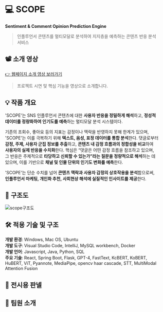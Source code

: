 # 💻 SCOPE
**Sentiment & Comment Opinion Prediction Engine**
> 인플루언서 콘텐츠를 멀티모달로 분석하여 지지층을 예측하는 콘텐츠 반응 분석 서비스

## 📽️ 소개 영상
[👉 웹페이지 소개 영상 보러가기 ](https://youtu.be/your_video_link)  
>프로젝트 시연 및 핵심 기능을 영상으로 소개합니다.

## 💡 작품 개요
'SCOPE'는 SNS 인플루언서 콘텐츠에 대한 **사용자 반응을 정밀하게 해석**하고, **정성적 데이터를 정량화하여 인기도를 예측**하는 멀티모달 분석 시스템이다.

기존의 조회수, 좋아요 등의 지표는 감정이나 맥락을 반영하지 못해 한계가 있으며, 'SCOPE'는 이를 극복하기 위해 **텍스트, 음성, 표정 데이터를 통합 분석**한다. 댓글로부터 **감정, 주제, 사용자 군집 정보를 추출**하고, **콘텐츠 내 감정 흐름과의 정합성을 비교**하여 **사용자의 실제 반응을 수치화**한다. 핵심은 “댓글은 어떤 감정 흐름을 참조하고 있으며, 그 반응은 주제적으로 **타당하고 신뢰할 수 있는가”라는 질문을 정량적으로 해석**하는 데 있으며, 이를 기반으로 **채널 및 인물 단위의 인기도 변화를 예측**한다. 

'SCOPE'는 단순 수치를 넘어 **콘텐츠 맥락과 사용자 감정의 상호작용을 분석**함으로써, **인플루언서 마케팅, 개인화 추천, 사회현상 해석에 실질적인 인사이트를 제공**한다.

## 🧩 구조도
![scope구조도](https://github.com/user-attachments/assets/9e00cc09-2732-4743-8148-d281a7bbbd99)

## 🛠️ 적용 기술 및 구조
**개발 환경**: Windows, Mac OS, Ubuntu<br>
**개발 도구**: Visual Studio Code, IntelliJ, MySQL workbench, Docker<br>
**개발 언어**: Javascript, Java, Python, SQL<br>
**주요 기술**: React, Spring Boot, Flask, GPT-4, FastText, KcBERT, KoBERT, HuBERT, ViT, Pyannote, MediaPipe, opencv haar cascade, STT, MultiModal Attention Fusion

## 🎨 전시용 판넬

## 👥 팀원 소개
